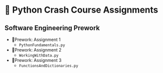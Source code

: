 # 🐍 Python Crash Course Assignments

## Software Engineering Prework

- 📁Prework: Assignment 1
  - `PythonFundamentals.py`
- 📁Prework: Assignment 2
  - `WorkingWithData.py`
- 📁Prework: Assignment 3
  - `FunctionsAndDictionaries.py`

